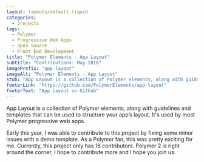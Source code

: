```yaml
---
layout: layouts/default.liquid
categories: 
  - projects
tags: 
  - Polymer
  - Progressive Web Apps
  - Open Source
  - Front End Development 
title: "Polymer Elements - App Layout"
subtitle: "Contributions: May 2016"
imagePrefix: "app-layout"
imageAlt: "Polymer Elements - App Layout"
stub: "App Layout is a collection of Polymer elements, along with guidelines and templates that can be used to structure your app’s layout. It's used by most Polymer progressive web apps."
footerLink: "https://github.com/PolymerElements/app-layout"
footerText: "App Layout on Github"
---
```


App Layout is a collection of Polymer elements, along with guidelines and templates that can be used to structure your app’s layout. It's used by most Polymer progressive web apps.

Early this year, I was able to contribute to this project by fixing some minor issues with a demo template. As a Polymer fan, this was pretty exciting for me. Currently, this project only has 18 contributors. Polymer 2 is right around the corner, I hope to contribute more and I hope you join us.